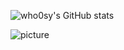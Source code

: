 ![who0sy's GitHub stats](https://github-readme-stats.vercel.app/api?username=who0sy&show_icons=true&theme=cobalt&show_owner=true)

![picture](https://raw.githubusercontent.com/saadeghi/saadeghi/master/dino.gif)


